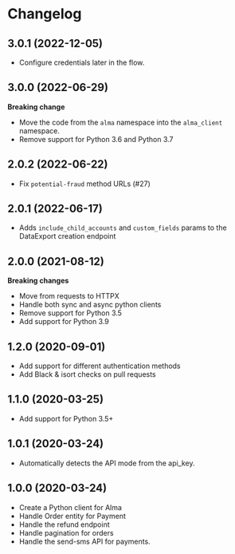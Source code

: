 # Changelog

3.0.1 (2022-12-05)
------------------

- Configure credentials later in the flow.


3.0.0 (2022-06-29)
------------------

**Breaking change**

- Move the code from the `alma` namespace into the `alma_client` namespace.
- Remove support for Python 3.6 and Python 3.7


2.0.2 (2022-06-22)
------------------

- Fix `potential-fraud` method URLs (#27)


2.0.1 (2022-06-17)
------------------

- Adds `include_child_accounts` and `custom_fields` params to the DataExport creation endpoint


2.0.0 (2021-08-12)
------------------

**Breaking changes**

- Move from requests to HTTPX
- Handle both sync and async python clients
- Remove support for Python 3.5
- Add support for Python 3.9


1.2.0 (2020-09-01)
------------------

- Add support for different authentication methods
- Add Black & isort checks on pull requests


1.1.0 (2020-03-25)
------------------

- Add support for Python 3.5+


1.0.1 (2020-03-24)
------------------

- Automatically detects the API mode from the api_key.


1.0.0 (2020-03-24)
------------------

- Create a Python client for Alma
- Handle Order entity for Payment
- Handle the refund endpoint
- Handle pagination for orders
- Handle the send-sms API for payments.
